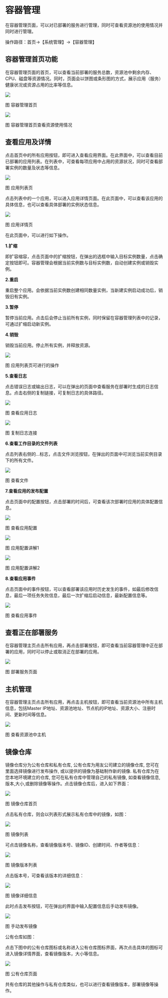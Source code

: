 # 容器管理

在容器管理页面，可以对已部署的服务进行管理，同时可查看资源池的使用情况并同时进行管理。

操作路径：首页->【系统管理】->【容器管理】

## 容器管理首页功能

在容器管理页面的首页，可以查看当前部署的服务总数，资源池中剩余内存、CPU、磁盘等资源情况。同时，页面会以饼图或条形图的方式，展示应用（服务）健康状况或资源占用的比率等信息。
 
 ![](/articles/devops/3-/images/image34.png)
 
图 容器管理首页

![](/articles/devops/3-/images/image35.png)
 
图 容器管理首页查看资源使用情况


## 查看应用及详情

点击首页中的所有应用按钮，即可进入查看应用界面。在此界面中，可以查看目前已部署的应用列表。在列表中，可查看每项应用中占用的资源状况，同时可查看部署实例的数量及状态等信息。
 
 ![](/articles/devops/3-/images/image36.png)
 
图 应用列表页


点击列表中的一个应用，可以进入应用详情页面。在此页面中，可以查看该应用的具体信息，也可以查看具体部署的实例状态信息。
 
 ![](/articles/devops/3-/images/image37.png)
 
图 应用详情页

在此页面中，可以进行如下操作。

**1.扩缩**

即扩容缩容，点击页面中的扩缩按钮，在弹出的选框中输入目标实例数量，点击确定按钮即可。容器管理会根据当前实例数与目标实例数，自动创建实例或销毁实例。

**2.重启**

重启整个应用。会依据当前实例数创建相同数量实例，当新建实例启动成功后，销毁旧有实例。

**3.暂停**

暂停当前应用。点击后会停止当前所有实例，同时保留在容器管理列表中的记录，可通过扩缩启动新实例。

**4.销毁**

销毁当前应用。停止所有实例，并释放资源。
 
 ![](/articles/devops/3-/images/image38.png)
 
图 应用列表页可进行的操作

**5.查看日志**

点击错误日志或输出日志，可以在弹出的页面中查看服务在部署时生成的日志信息。点击右侧的复制链接，可复制日志的具体路径。
 
 ![](/articles/devops/3-/images/image39.png)
 
图 查看应用日志

 ![](/articles/devops/3-/images/image40.png)
 
图 复制日志连接

**6.查看工作目录的文件列表**

点击列表右侧的…标志，点击文件浏览按钮，在弹出的页面中可浏览当前实例目录下的所有文件。
 
 ![](/articles/devops/3-/images/image41.png)
 
图 查看文件

**7.查看应用的发布配置**

点击页面中的配置按钮，点击部署的时间后，可查看该次部署时应用的具体配置信息。
 
 ![](/articles/devops/3-/images/image42.png)
 
图 查看应用配置

![](/articles/devops/3-/images/image43.png)
 
图 应用配置讲解1

 ![](/articles/devops/3-/images/image44.png)
 
图 应用配置讲解2

**8.查看应用事件**

点击页面中的事件按钮，可以查看部署该应用时历史发生的事件，如最后修改信息，最后一项任务失败信息，最后一次扩缩后启动信息，最新配置信息等。
 
 ![](/articles/devops/3-/images/image45.png)
 
图 查看应用事件

## 查看正在部署服务

在容器管理主页点击所有应用，再点击部署按钮，即可查看当前容器管理中正在部署的应用，同时可以停止或取消正在部署的应用。
 
 ![](/articles/devops/3-/images/image46.png)
 
图 部署服务页面

## 主机管理

在容器管理主页点击所有应用，再点击主机按钮，即可查看当前资源池中所有主机信息，包括Master IP地址、资源池地址、节点机的IP地址、资源大小、注册时间、更新时间等信息。

![](/articles/devops/3-/images/image47.png)
 
图 查看资源池中主机


## 镜像仓库

镜像仓库分为公有仓库和私有仓库, 公有仓库为用友公司建立的镜像仓库, 您可在里面选择镜像进行发布操作, 或以提供的镜像为基础制作新的镜像. 私有仓库为在您本地环境建立的仓库, 您可在私有仓库中管理自己的私有镜像, 如查看镜像信息,版本,大小,或删除镜像等操作。点击镜像仓库后，进入如下界面：
 
 ![](/articles/devops/3-/images/image48.png)
 
图 镜像仓库首页

点击私有仓库，则会以列表形式展示私有仓库中的镜像，如图：
 
 ![](/articles/devops/3-/images/image49.png)
 
图 镜像列表

可点击镜像名称，查看镜像版本号、镜像ID、创建时间、作者等信息：
 
 ![](/articles/devops/3-/images/image50.png)
 
图 镜像版本列表

点击版本号，可查看该版本的详细信息：
 
 ![](/articles/devops/3-/images/image51.png)
 
图 镜像详细信息

此时点击发布按钮，可在弹出的界面中输入配置信息后手动发布镜像。
 
 ![](/articles/devops/3-/images/image52.png)
 
图 手动发布镜像

公有仓库如图：

点击下图中的公有仓库图标或名称进入公有仓库图标界面，再次点击具体的图标可进入镜像详情界面，查看镜像版本，大小等信息。
 
 ![](/articles/devops/3-/images/image53.png)
 
图 公有仓库页面

共有仓库的其他操作与私有仓库类似，也可以进行查看镜像版本，部署镜像等操作。

